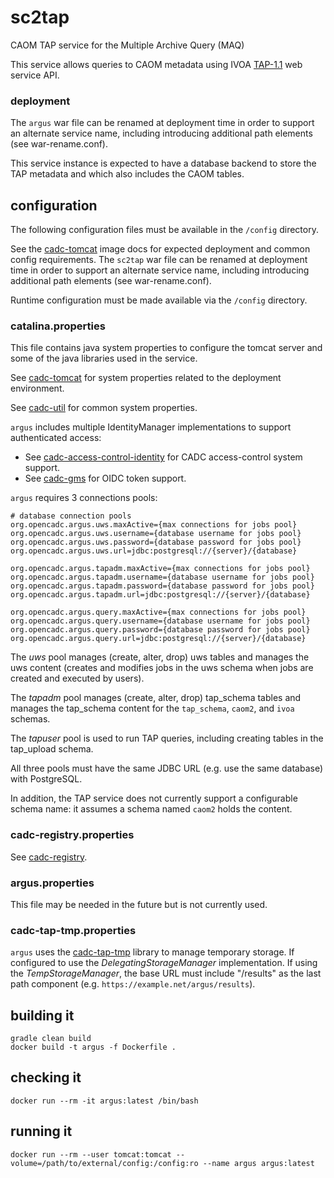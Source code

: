# sc2tap

CAOM TAP service for the Multiple Archive Query (MAQ) 

This service allows queries to CAOM metadata using
IVOA <a href="http://www.ivoa.net/documents/TAP/20190927/">TAP-1.1</a> web service API.

### deployment
The `argus` war file can be renamed at deployment time in order to support an alternate
service name, including introducing additional path elements (see war-rename.conf).

This service instance is expected to have a database backend to store the TAP metadata and which
also includes the CAOM tables.

## configuration
The following configuration files must be available in the `/config` directory.

See the [cadc-tomcat](https://github.com/opencadc/docker-base/tree/master/cadc-tomcat) image
docs for expected deployment and common config requirements. The `sc2tap` war file can be renamed
at deployment time in order to support an alternate service name, including introducing
additional path elements (see war-rename.conf).

Runtime configuration must be made available via the `/config` directory.

### catalina.properties
This file contains java system properties to configure the tomcat server and some of the java 
libraries used in the service.

See <a href="https://github.com/opencadc/docker-base/tree/master/cadc-tomcat">cadc-tomcat</a>
for system properties related to the deployment environment.

See <a href="https://github.com/opencadc/core/tree/master/cadc-util">cadc-util</a>
for common system properties.

`argus` includes multiple IdentityManager implementations to support authenticated access:
 - See <a href="https://github.com/opencadc/ac/tree/master/cadc-access-control-identity">cadc-access-control-identity</a> for CADC access-control system support.
 - See <a href="https://github.com/opencadc/ac/tree/master/cadc-gms">cadc-gms</a> for OIDC token support.

`argus` requires 3 connections pools:
```
# database connection pools
org.opencadc.argus.uws.maxActive={max connections for jobs pool}
org.opencadc.argus.uws.username={database username for jobs pool}
org.opencadc.argus.uws.password={database password for jobs pool}
org.opencadc.argus.uws.url=jdbc:postgresql://{server}/{database}

org.opencadc.argus.tapadm.maxActive={max connections for jobs pool}
org.opencadc.argus.tapadm.username={database username for jobs pool}
org.opencadc.argus.tapadm.password={database password for jobs pool}
org.opencadc.argus.tapadm.url=jdbc:postgresql://{server}/{database}

org.opencadc.argus.query.maxActive={max connections for jobs pool}
org.opencadc.argus.query.username={database username for jobs pool}
org.opencadc.argus.query.password={database password for jobs pool}
org.opencadc.argus.query.url=jdbc:postgresql://{server}/{database}
```

The _uws_ pool manages (create, alter, drop) uws tables and manages the uws content 
(creates and modifies jobs in the uws schema when jobs are created and executed by users).

The _tapadm_ pool manages (create, alter, drop) tap_schema tables and manages the tap_schema content
for the `tap_schema`, `caom2`, and `ivoa` schemas.

The _tapuser_ pool is used to run TAP queries, including creating tables in the tap_upload schema. 

All three pools must have the same JDBC URL (e.g. use the same database) with PostgreSQL.

In addition, the TAP service does not currently support a configurable schema name: it assumes a schema 
named `caom2` holds the content.

### cadc-registry.properties
See <a href="https://github.com/opencadc/reg/tree/master/cadc-registry">cadc-registry</a>.

### argus.properties

This file may be needed in the future but is not currently used.

### cadc-tap-tmp.properties
`argus` uses the [cadc-tap-tmp](https://github.com/opencadc/tap/tree/master/cadc-tap-tmp) library to
manage temporary storage. If configured to use the _DelegatingStorageManager_ implementation. If
using the _TempStorageManager_, the base URL must include "/results" as the last path component 
(e.g. `https://example.net/argus/results`).

## building it
```
gradle clean build
docker build -t argus -f Dockerfile .
```

## checking it
```
docker run --rm -it argus:latest /bin/bash
```

## running it
```
docker run --rm --user tomcat:tomcat --volume=/path/to/external/config:/config:ro --name argus argus:latest
```
